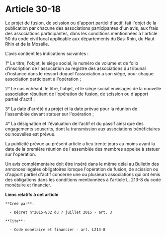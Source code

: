 # Article 30-18

Le projet de fusion, de scission ou d'apport partiel d'actif, fait l'objet de la publication par chacune des associations
participantes d'un avis, aux frais des associations participantes, dans les conditions mentionnées à l'article 50 du code
civil local applicable aux départements du Bas-Rhin, du Haut-Rhin et de la Moselle. 

L'avis contient les indications suivantes : 

1° Le titre, l'objet, le siège social, le numéro de volume et de folio d'inscription de l'association au registre des
associations du tribunal d'instance dans le ressort duquel l'association a son siège, pour chaque association participant à
l'opération ; 

2° Le cas échéant, le titre, l'objet, et le siège social envisagés de la nouvelle association résultant de l'opération de
fusion, de scission ou d'apport partiel d'actif ; 

3° La date d'arrêté du projet et la date prévue pour la réunion de l'assemblée devant statuer sur l'opération ; 

4° La désignation et l'évaluation de l'actif et du passif ainsi que des engagements souscrits, dont la transmission aux
associations bénéficiaires ou nouvelles est prévue. 

La publicité prévue au présent article a lieu trente jours au moins avant la date de la première réunion de l'assemblée des
membres appelée à statuer sur l'opération. 

Un avis complémentaire doit être inséré dans le même délai au Bulletin des annonces légales obligatoires lorsque l'opération
de fusion, de scission ou d'apport partiel d'actif concerne une ou plusieurs associations qui ont émis des obligations dans
les conditions mentionnées à l'article L. 213-8 du code monétaire et financier.

**Liens relatifs à cet article**

	**Créé par**:

	  - Décret n°2015-832 du 7 juillet 2015 - art. 3

	**Cite**:

	  - Code monétaire et financier - art. L213-8

